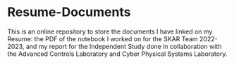 # Resume-Documents

This is an online repository to store the documents I have linked on my Resume: the PDF of the notebook I worked on for the SKAR Team 2022-2023, and my report for the Independent Study done in collaboration with the Advanced Controls Laboratory and Cyber Physical Systems Laboratory.
